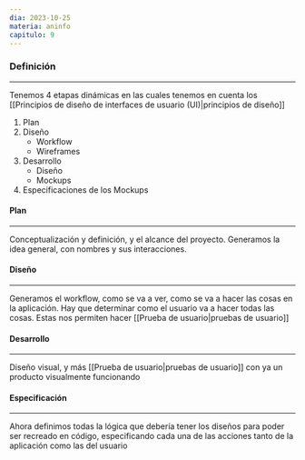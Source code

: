```yaml
---
dia: 2023-10-25
materia: aninfo
capitulo: 9
---
```

### Definición
---
Tenemos 4 etapas dinámicas en las cuales tenemos en cuenta los [[Principios de diseño de interfaces de usuario (UI)|principios de diseño]]
1. Plan
2. Diseño
	* Workflow
	* Wireframes
3. Desarrollo
	* Diseño
	* Mockups
4. Especificaciones de los Mockups

#### Plan
---
Conceptualización y definición, y el alcance del proyecto. Generamos la idea general, con nombres y sus interacciones.

#### Diseño
---
Generamos el workflow, como se va a ver, como se va a hacer las cosas en la aplicación. Hay que determinar como el usuario va a hacer todas las cosas. Estas nos permiten hacer [[Prueba de usuario|pruebas de usuario]]

#### Desarrollo
---
Diseño visual, y más [[Prueba de usuario|pruebas de usuario]] con ya un producto visualmente funcionando

#### Especificación
---
Ahora definimos todas la lógica que debería tener los diseños para poder ser recreado en código, especificando cada una de las acciones tanto de la aplicación como las del usuario